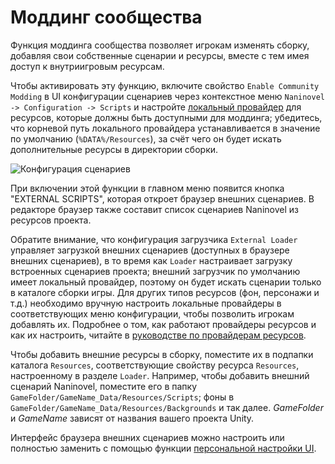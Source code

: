# Моддинг сообщества

Функция моддинга сообщества позволяет игрокам изменять сборку, добавляя свои собственные сценарии и ресурсы, вместе с тем имея доступ к внутриигровым ресурсам.

Чтобы активировать эту функцию, включите свойство `Enable Community Modding` в UI конфигурации сценариев через контекстное меню `Naninovel -> Configuration -> Scripts` и настройте [локальный провайдер](/ru/guide/resource-providers.md#local) для ресурсов, которые должны быть доступными для моддинга; убедитесь, что корневой путь локального провайдера устанавливается в значение по умолчанию (`%DATA%/Resources`), за счёт чего он будет искать дополнительные ресурсы в директории сборки.

![Конфигурация сценариев](https://i.gyazo.com/96630a3a1c592c43f73c47d1bc3bbea1.png)

При включении этой функции в главном меню появится кнопка "EXTERNAL SCRIPTS", которая откроет браузер внешних сценариев. В редакторе браузер также составит список сценариев Naninovel из ресурсов проекта.

Обратите внимание, что конфигурация загрузчика `External Loader` управляет загрузкой внешних сценариев (доступных в браузере внешних сценариев), в то время как `Loader` настраивает загрузку встроенных сценариев проекта; внешний загрузчик по умолчанию имеет локальный провайдер, поэтому он будет искать сценарии только в каталоге сборки игры. Для других типов ресурсов (фон, персонажи и т.д.) необходимо вручную настроить локальные провайдеры в соответствующих меню конфигурации, чтобы позволить игрокам добавлять их. Подробнее о том, как работают провайдеры ресурсов и как их настроить, читайте в [руководстве по провайдерам ресурсов](/ru/guide/resource-providers.md).

Чтобы добавить внешние ресурсы в сборку, поместите их в подпапки каталога `Resources`, соответствующие свойству ресурса `Resources`, настроенному в разделе `Loader`. Например, чтобы добавить внешний сценарий Naninovel, поместите его в папку `GameFolder/GameName_Data/Resources/Scripts`; фоны в `GameFolder/GameName_Data/Resources/Backgrounds` и так далее. *GameFolder* и *GameName* зависят от названия вашего проекта Unity.

Интерфейс браузера внешних сценариев можно настроить или полностью заменить с помощью функции [персональной настройки UI](/ru/guide/user-interface.md#ui-customization).